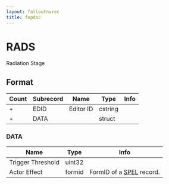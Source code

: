 ```yaml
---
layout: falloutnvrec
title: fopdoc
---
```

RADS
====

Radiation Stage

## Format

Count | Subrecord | Name | Type | Info
------|-------|------|------|-----
+ | EDID | Editor ID | cstring |
+ | DATA | | struct |

### DATA

Name | Type | Info
-----|------|-----
Trigger Threshold | uint32 |
Actor Effect | formid | FormID of a [SPEL](SPEL.md) record.

